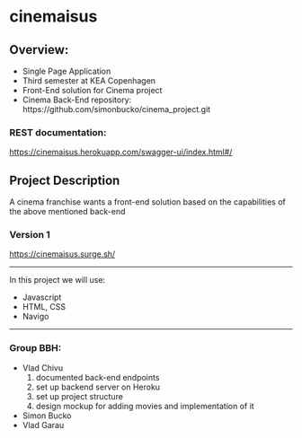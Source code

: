 # cinemaisus
 
## Overview:
<ul>
 <li> Single Page Application </li>
 <li> Third semester at KEA Copenhagen</li> 
 <li> Front-End solution for Cinema project</li> 
 <li> Cinema Back-End repository: https://github.com/simonbucko/cinema_project.git</li> 
</ul>

### REST documentation:
https://cinemaisus.herokuapp.com/swagger-ui/index.html#/

## Project Description
A cinema franchise wants a front-end solution based on the capabilities of the above mentioned back-end </li>
### Version 1
https://cinemaisus.surge.sh/

<hr>

In this project we will use:
<ul>
  <li>Javascript</li>
  <li>HTML, CSS</li>
  <li>Navigo</li>
 </ul>
 
<hr>

### Group BBH:
<ul>
 <li> Vlad Chivu
   <ol>
    <li> documented back-end endpoints</li>
    <li> set up backend server on Heroku</li>
    <li> set up project structure</li>
    <li> design mockup for adding movies and implementation of it</li>
   </ol>
 </li>
 <li> Simon Bucko
  <ol>
    
   </ol>
 </li>
 <li> Vlad Garau
  <ol>
    
   </ol>
 </li>
</ul>
